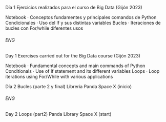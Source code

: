 Día 1
Ejercicios realizados para el curso de Big Data (Gijón 2023)

Notebook
  · Conceptos fundamentes y principales comandos de Python
Condicionales
  · Uso del If y sus distintas variables
Bucles
  · Iteraciones de bucles con For/while diferentes usos

###### ENG
Day 1
Exercises carried out for the Big Data course (Gijón 2023)

Notebook
  · Fundamental concepts and main commands of Python
Conditionals
  · Use of If statement and its different variables
Loops
  · Loop iterations using For/While with various applications


Día 2
Bucles (parte 2 y final)
Libreria Panda
Space X (inicio)

###### ENG
Day 2
Loops (part2)
Panda Library
Space X (start)
